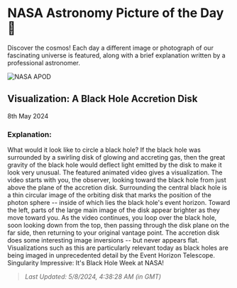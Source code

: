 
  # NASA Astronomy Picture of the Day 🌌

  Discover the cosmos! Each day a different image or photograph of our fascinating universe is featured, along with a brief explanation written by a professional astronomer.

![NASA APOD](undefined)

## Visualization: A Black Hole Accretion Disk

8th May 2024

### Explanation: 

What would it look like to circle a black hole? If the black hole was surrounded by a swirling disk of glowing and accreting gas, then the great gravity of the black hole would deflect light emitted by the disk to make it look very unusual. The featured animated video gives a visualization. The video starts with you, the observer, looking toward the black hole from just above the plane of the accretion disk.  Surrounding the central black hole is a thin circular image of the orbiting disk that marks the position of the photon sphere -- inside of which lies the black hole's event horizon.  Toward the left, parts of the large main image of the disk appear brighter as they move toward you. As the video continues, you loop over the black hole, soon looking down from the top, then passing through the disk plane on the far side, then returning to your original vantage point. The accretion disk does some interesting image inversions -- but never appears flat. Visualizations such as this are particularly relevant today as black holes are being imaged in unprecedented detail by the Event Horizon Telescope.   Singularity Impressive: It's Black Hole Week at NASA!

> _Last Updated: 5/8/2024, 4:38:28 AM (in GMT)_
